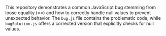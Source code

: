 This repository demonstrates a common JavaScript bug stemming from loose equality (==) and how to correctly handle null values to prevent unexpected behavior.  The `bug.js` file contains the problematic code, while `bugSolution.js` offers a corrected version that explicitly checks for null values.